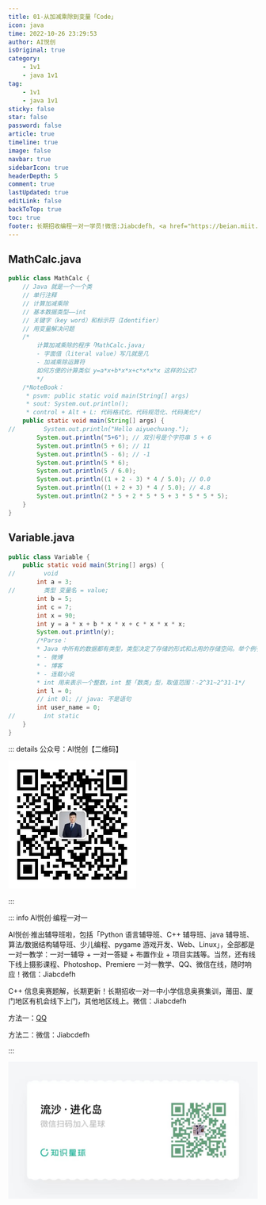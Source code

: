 ```yaml
---
title: 01-从加减乘除到变量「Code」
icon: java
time: 2022-10-26 23:29:53
author: AI悦创
isOriginal: true
category: 
    - 1v1
    - java 1v1
tag:
    - 1v1
    - java 1v1
sticky: false
star: false
password: false
article: true
timeline: true
image: false
navbar: true
sidebarIcon: true
headerDepth: 5
comment: true
lastUpdated: true
editLink: false
backToTop: true
toc: true
footer: 长期招收编程一对一学员!微信:Jiabcdefh, <a href="https://beian.miit.gov.cn/" target="_blank">闽ICP备19021486号-6</a>
---
```


## MathCalc.java

```java
public class MathCalc {
    // Java 就是一个一个类
    // 单行注释
    // 计算加减乘除
    // 基本数据类型——int
    // 关键字（key word）和标示符（Identifier）
    // 用变量解决问题
    /*
        计算加减乘除的程序「MathCalc.java」
        - 字面值（literal value）写几就是几
        - 加减乘除运算符
        如何方便的计算类似 y=a*x+b*x*x+c*x*x*x 这样的公式?
        */
    /*NoteBook：
     * psvm: public static void main(String[] args)
     * sout: System.out.println();
     * control + Alt + L: 代码格式化、代码规范化、代码美化*/
    public static void main(String[] args) {
//        System.out.println("Hello aiyuechuang.");
        System.out.println("5+6"); // 双引号是个字符串 5 + 6
        System.out.println(5 + 6); // 11
        System.out.println(5 - 6); // -1
        System.out.println(5 * 6);
        System.out.println(5 / 6.0);
        System.out.println((1 + 2 - 3) * 4 / 5.0); // 0.0
        System.out.println((1 + 2 + 3) * 4 / 5.0); // 4.8
        System.out.println(2 * 5 + 2 * 5 * 5 + 3 * 5 * 5 * 5);
    }
}
```

## Variable.java

```java
public class Variable {
    public static void main(String[] args) {
//        void
        int a = 3;
//        类型 变量名 = value;
        int b = 5;
        int c = 7;
        int x = 90;
        int y = a * x + b * x * x + c * x * x * x;
        System.out.println(y);
        /*Parse：
        * Java 中所有的数据都有类型，类型决定了存储的形式和占用的存储空间。举个例子：
        * - 微博
        * - 博客
        * - 连载小说
        * int 用来表示一个整数，int 整「数类」型，取值范围：-2^31~2^31-1*/
        int l = 0;
        // int 0l; // java: 不是语句
        int user_name = 0;
//        int static
    }
}
```









::: details 公众号：AI悦创【二维码】

![](/gzh.jpg)

:::

::: info AI悦创·编程一对一

AI悦创·推出辅导班啦，包括「Python 语言辅导班、C++ 辅导班、java 辅导班、算法/数据结构辅导班、少儿编程、pygame 游戏开发、Web、Linux」，全部都是一对一教学：一对一辅导 + 一对一答疑 + 布置作业 + 项目实践等。当然，还有线下线上摄影课程、Photoshop、Premiere 一对一教学、QQ、微信在线，随时响应！微信：Jiabcdefh

C++ 信息奥赛题解，长期更新！长期招收一对一中小学信息奥赛集训，莆田、厦门地区有机会线下上门，其他地区线上。微信：Jiabcdefh

方法一：[QQ](http://wpa.qq.com/msgrd?v=3&uin=1432803776&site=qq&menu=yes)

方法二：微信：Jiabcdefh

:::

![](/zsxq.jpg)
